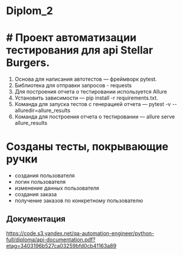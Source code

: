 # Diplom_2


# # Проект автоматизации тестирования для api Stellar Burgers.

1. Основа для написания автотестов — фреймворк pytest.
2. Библиотека для отправки запросов - requests
3. Для построения отчета о тестировании используется Allure
4. Установить зависимости — pip install -r requirements.txt.
5. Команда для запуска тестов с генерацией отчета  — pytest -v --alluredir=allure_results
6. Команда для построения отчета о тестировании — allure serve allure_results

# Созданы тесты, покрывающие ручки

- создания пользователя
- логин пользователя
- изменение данных пользователя
- создания заказа 
- получение заказов по конкретному пользователю

## Документация
https://code.s3.yandex.net/qa-automation-engineer/python-full/diploma/api-documentation.pdf?etag=3403196b527ca03259bfd0cb41163a89